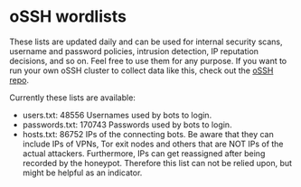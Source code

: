 # oSSH wordlists
These lists are updated daily and can be used for internal security scans, username and password policies, intrusion detection, IP reputation decisions, and so on. Feel free to use them for any purpose. If you want to run your own oSSH cluster to collect data like this, check out the [oSSH repo](https://github.com/toxyl/ossh).  

Currently these lists are available:  
- users.txt: 48556                                                                                                                                                              Usernames used by bots to login. 
- passwords.txt: 170743                                                                                                                                                              Passwords used by bots to login. 
- hosts.txt: 86752                                                                                                                                                              IPs of the connecting bots. Be aware that they can include IPs of VPNs, Tor exit nodes and others that are NOT IPs of the actual attackers. Furthermore, IPs can get reassigned after being recorded by the honeypot. Therefore this list can not be relied upon, but might be helpful as an indicator.
